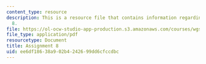 ```yaml
---
content_type: resource
description: This is a resource file that contains information regarding assignment
  8.
file: https://ol-ocw-studio-app-production.s3.amazonaws.com/courses/wgs-693-gender-race-and-the-complexities-of-science-and-technology-a-problem-based-learning-experiment-spring-2009/ee6df18638a902b4242699dd6cfccdbc_MITWGS_693S09_assn08.pdf
file_type: application/pdf
resourcetype: Document
title: Assignment 8
uid: ee6df186-38a9-02b4-2426-99dd6cfccdbc
---
```

